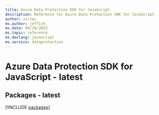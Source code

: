 ```yaml
---
title: Azure Data Protection SDK for JavaScript
description: Reference for Azure Data Protection SDK for JavaScript
author: xirzec
ms.author: jeffish
ms.data: 09/29/2023
ms.topic: reference
ms.devlang: javascript
ms.service: dataprotection
---
```

# Azure Data Protection SDK for JavaScript - latest
## Packages - latest
[!INCLUDE [packages](data-protection-index.md)]
